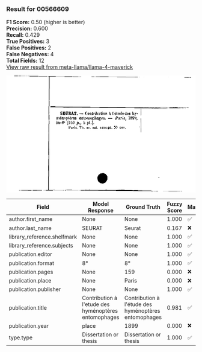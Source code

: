 ### Result for 00566609
**F1 Score:** 0.50 (higher is better)<br>**Precision:** 0.600<br>**Recall:** 0.429<br>**True Positives:** 3<br>**False Positives:** 2<br>**False Negatives:** 4<br>**Total Fields:** 12<br>[View raw result from meta-llama/llama-4-maverick](https://github.com/RISE-UNIBAS/humanities_data_benchmark/blob/main/results/2025-10-17/T0252/request_T0252_00566609.json)

<img src="https://github.com/RISE-UNIBAS/humanities_data_benchmark/blob/main/benchmarks/zettelkatalog/images/00566609.jpg?raw=true" alt="00566609" width="600px">

| Field | Model Response | Ground Truth | Fuzzy Score | Match |
|-------|----------------|--------------|-------------|-------|
| author.first_name | None | None | 1.000 | ✅ |
| author.last_name | SEURAT | Seurat | 0.167 | ❌ |
| library_reference.shelfmark | None | None | 1.000 | ✅ |
| library_reference.subjects | None | None | 1.000 | ✅ |
| publication.editor | None | None | 1.000 | ✅ |
| publication.format | 8° | 8° | 1.000 | ✅ |
| publication.pages | None | 159 | 0.000 | ❌ |
| publication.place | None | Paris | 0.000 | ❌ |
| publication.publisher | None | None | 1.000 | ✅ |
| publication.title | Contribution à l'etude des hyménoptères entomophages | Contribution à l'étude des hyménoptères entomophages | 0.981 | ✅ |
| publication.year | place | 1899 | 0.000 | ❌ |
| type.type | Dissertation or thesis | Dissertation or thesis | 1.000 | ✅ |
